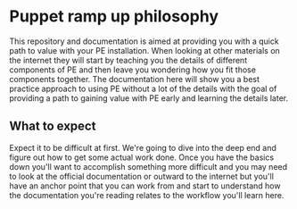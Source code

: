 # Puppet ramp up philosophy

This repository and documentation is aimed at providing you with a quick path to value with your PE installation.  When looking at other materials on the internet they will start by teaching you the details of different components of PE and then leave you wondering how you fit those components together.  The documentation here will show you a best practice approach to using PE without a lot of the details with the goal of providing a path to gaining value with PE early and learning the details later.  

## What to expect

Expect it to be difficult at first.  We're going to dive into the deep end and figure out how to get some actual work done.  Once you have the basics down you'll want to accomplish something more difficult and you may need to look at the official documentation or outward to the internet but you'll have an anchor point that you can work from and start to understand how the documentation you're reading relates to the workflow you'll learn here.  
